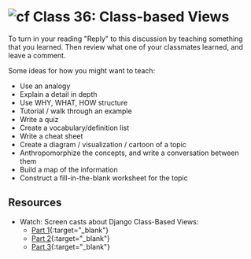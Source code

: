 # ![cf](http://i.imgur.com/7v5ASc8.png) Class 36: Class-based Views

To turn in your reading "Reply" to this discussion by teaching something that you learned. Then review what one of your classmates learned, and leave a comment.

Some ideas for how you might want to teach:
- Use an analogy
- Explain a detail in depth
- Use WHY, WHAT, HOW structure
- Tutorial / walk through an example
- Write a quiz
- Create a vocabulary/definition list
- Write a cheat sheet
- Create a diagram / visualization / cartoon of a topic
- Anthropomorphize the concepts, and write a conversation between them
- Build a map of the information
- Construct a fill-in-the-blank worksheet for the topic

## Resources
- Watch: Screen casts about Django Class-Based Views:
    - [Part 1](https://godjango.com/15-class-based-views-part-1-templateview-and-redirectview/){:target="_blank"}
    - [Part 2](https://godjango.com/16-class-based-views-part-2-listview-and-formview/){:target="_blank"}
    - [Part 3](https://godjango.com/17-class-based-views-part-3-detailview-and-template_name-shortcut/){:target="_blank"}
<!-- - Read: [](){:target="_blank"} -->
<!-- - Watch: [](){:target="_blank"} -->
<!-- - Skim: [](){:target="_blank"} -->
